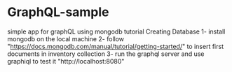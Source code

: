# GraphQL-sample
simple app for graphQL using mongodb tutorial
Creating Database
1- install mongodb on the local machine 
2- follow "https://docs.mongodb.com/manual/tutorial/getting-started/" to insert first documents in inventory collection
3- run the graphql server and use graphiql to test it "http://localhost:8080"
